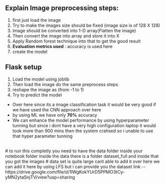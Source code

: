 ## Explain Image preprocessing steps:
1. first just load the image
2. Try to make the images size should be fixed (image size is of 128 X 128)
3. Image should be converted into 1-D array(Flatten the image)
4. Then convert the image into array and store it into X 
6. Apply Random forest technique into that to get the good result 
9. __Evaluation metrics used__ : accuracy is used here
8. create the model 

## Flask setup 
1. Load the model using joblib 
2. Then load the image do the same preprocess steps
3. reshape the image as (from -1 to 1)
4. Try to predict the model 

- Over here since its a image classification task it would be very good if we have used the CNN approach over here 
- by using ML we have only __70%__ accuracy
- We can enhance the model performance by using hyperparameter tunning but since i dont have a very high configuration laptop it would took more than 900 mins then the system crahsed so i unable to use that hyper parameter tunning
<br>
#  to run this completly you need to have the data folder inside your notebook folder inside the data there is a folder dataset_full and inside that you got the images
# data set is quite large cant able to add it over here we can add it here by using LFS but i can provide you the dataset link -- https://drive.google.com/file/d/1lWgKokYUrD5PPMO3tCy-yMN2ytaSnjTV/view?usp=sharing